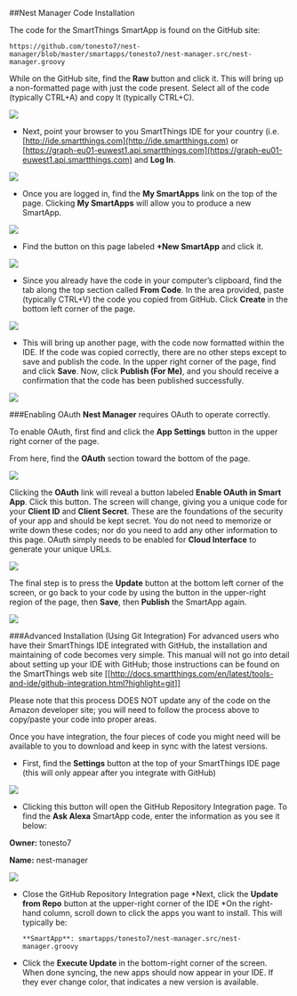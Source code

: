 ##Nest Manager Code Installation

The code for the SmartThings SmartApp is found on the GitHub site:

    https://github.com/tonesto7/nest-manager/blob/master/smartapps/tonesto7/nest-manager.src/nest-manager.groovy

While on the GitHub site, find the **Raw** button and click it. This will bring up a non-formatted page with just the code present. Select all of the code (typically CTRL+A) and copy It (typically CTRL+C).

![](https://raw.githubusercontent.com/tonesto7/nest-manager/master/Documents/images/git_raw_ss.png)


* Next, point your browser to you SmartThings IDE for your country (i.e. [http://ide.smartthings.com](http://ide.smartthings.com) or [https://graph-eu01-euwest1.api.smartthings.com](https://graph-eu01-euwest1.api.smartthings.com) and **Log In**.

![](https://raw.githubusercontent.com/tonesto7/nest-manager/master/Documents/images/700px-Loginscreen.jpg)

* Once you are logged in, find the **My SmartApps** link on the top of the page.  Clicking **My SmartApps** will allow you to produce a new SmartApp.

![](https://raw.githubusercontent.com/tonesto7/nest-manager/master/Documents/images/700px-MySmartApps.png)

* Find the button on this page labeled **+New SmartApp** and click it.

![](https://raw.githubusercontent.com/tonesto7/nest-manager/master/Documents/images/700px-%2BNewSmartApp.png)

* Since you already have the code in your computer’s clipboard, find the tab along the top section called **From Code**. In the area provided, paste (typically CTRL+V) the code you copied from GitHub. Click **Create** in the bottom left corner of the page.

![](https://raw.githubusercontent.com/tonesto7/nest-manager/master/Documents/images/700px-NewSmartAppCreate.png)

* This will bring up another page, with the code now formatted within the IDE. If the code was copied correctly, there are no other steps except to save and publish the code. In the upper right corner of the page, find and click **Save**. Now, click **Publish (For Me)**, and you should receive a confirmation that the code has been published successfully.

![](https://raw.githubusercontent.com/tonesto7/nest-manager/master/Documents/images/SavePublish.png)

###Enabling OAuth
**Nest Manager** requires OAuth to operate correctly.

To enable OAuth, first find and click the **App Settings** button in the upper right corner of the page.

From here, find the **OAuth** section toward the bottom of the page. 

![](https://raw.githubusercontent.com/tonesto7/nest-manager/master/Documents/images/700px-OAuthBtn.png)
 
Clicking the **OAuth** link will reveal a button labeled **Enable OAuth in Smart App**. Click this button. The screen will change, giving you a unique code for your **Client ID** and **Client Secret**. These are the foundations of the security of your app and should be kept secret. You do not need to memorize or write down these codes; nor do you need to add any other information to this page. OAuth simply needs to be enabled for **Cloud Interface** to generate your unique URLs.

![](https://raw.githubusercontent.com/tonesto7/nest-manager/master/Documents/images/700px-OAuth.jpg)

The final step is to press the **Update** button at the bottom left corner of the screen, or go back to your code by using the button in the upper-right region of the page, then **Save**, then **Publish** the SmartApp again. 

![](https://raw.githubusercontent.com/tonesto7/nest-manager/master/Documents/images/SavePublish.png)

###Advanced Installation (Using Git Integration)
For advanced users who have their SmartThings IDE integrated with GitHub, the installation and maintaining of code becomes very simple. This manual will not go into detail about setting up your IDE with GitHub; those instructions can be found on the SmartThings web site [[http://docs.smartthings.com/en/latest/tools-and-ide/github-integration.html?highlight=git]]

Please note that this process DOES NOT update any of the code on the Amazon developer site; you will need to follow the process above to copy/paste your code into proper areas.

Once you have integration, the four pieces of code you might need will be available to you to download and keep in sync with the latest versions. 
* First, find the **Settings** button at the top of your SmartThings IDE page (this will only appear after you integrate with GitHub)

![](https://raw.githubusercontent.com/tonesto7/nest-manager/master/Documents/images/IdeSettings.jpg)

* Clicking this button will open the GitHub Repository Integration page. To find the **Ask Alexa** SmartApp code, enter the information as you see it below:

**Owner:** tonesto7

**Name:** nest-manager

![](https://raw.githubusercontent.com/tonesto7/nest-manager/master/Documents/images/GitHubIntegration.jpg)

* Close the GitHub Repository Integration page
*Next, click the **Update from Repo** button at the upper-right corner of the IDE
*On the right-hand column, scroll down to click the apps you want to install. This will typically be:

    `**SmartApp**: smartapps/tonesto7/nest-manager.src/nest-manager.groovy`
    
* Click the **Execute Update** in the bottom-right corner of the screen. When done syncing, the new apps should now appear in your IDE. If they ever change color, that indicates a new version is available.
